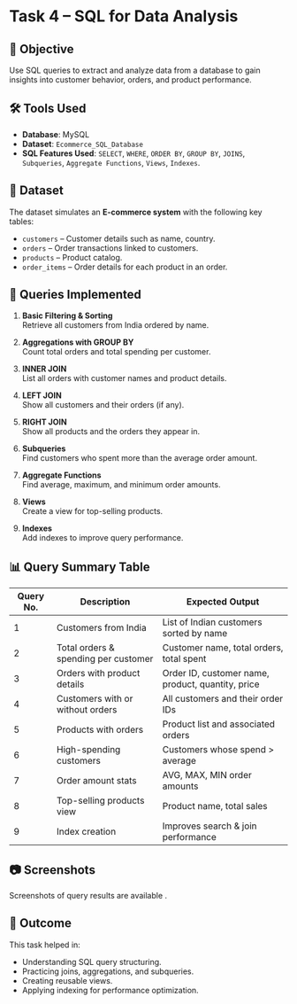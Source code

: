 # Task 4 – SQL for Data Analysis

## 📌 Objective
Use SQL queries to extract and analyze data from a database to gain insights into customer behavior, orders, and product performance.

## 🛠 Tools Used
- **Database**: MySQL  
- **Dataset**: `Ecommerce_SQL_Database`  
- **SQL Features Used**: `SELECT`, `WHERE`, `ORDER BY`, `GROUP BY`, `JOINS`, `Subqueries`, `Aggregate Functions`, `Views`, `Indexes`.

## 📂 Dataset
The dataset simulates an **E-commerce system** with the following key tables:
- `customers` – Customer details such as name, country.
- `orders` – Order transactions linked to customers.
- `products` – Product catalog.
- `order_items` – Order details for each product in an order.

## 📜 Queries Implemented
1. **Basic Filtering & Sorting**  
   Retrieve all customers from India ordered by name.

2. **Aggregations with GROUP BY**  
   Count total orders and total spending per customer.

3. **INNER JOIN**  
   List all orders with customer names and product details.

4. **LEFT JOIN**  
   Show all customers and their orders (if any).

5. **RIGHT JOIN**  
   Show all products and the orders they appear in.

6. **Subqueries**  
   Find customers who spent more than the average order amount.

7. **Aggregate Functions**  
   Find average, maximum, and minimum order amounts.

8. **Views**  
   Create a view for top-selling products.

9. **Indexes**  
   Add indexes to improve query performance.

## 📊 Query Summary Table
| Query No. | Description | Expected Output |
|-----------|-------------|----------------|
| 1 | Customers from India | List of Indian customers sorted by name |
| 2 | Total orders & spending per customer | Customer name, total orders, total spent |
| 3 | Orders with product details | Order ID, customer name, product, quantity, price |
| 4 | Customers with or without orders | All customers and their order IDs |
| 5 | Products with orders | Product list and associated orders |
| 6 | High-spending customers | Customers whose spend > average |
| 7 | Order amount stats | AVG, MAX, MIN order amounts |
| 8 | Top-selling products view | Product name, total sales |
| 9 | Index creation | Improves search & join performance |

## 📷 Screenshots
Screenshots of query results are available .
## 🚀 Outcome
This task helped in:
- Understanding SQL query structuring.
- Practicing joins, aggregations, and subqueries.
- Creating reusable views.
- Applying indexing for performance optimization.
